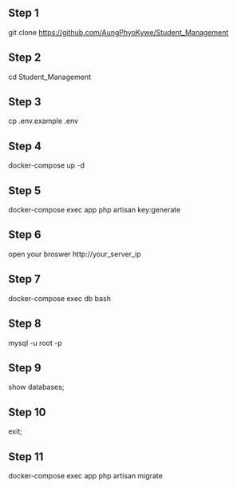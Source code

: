 ## Step 1 
  git clone https://github.com/AungPhyoKywe/Student_Management
## Step 2
  cd Student_Management

## Step 3

  cp .env.example .env

  
## Step 4
  
  docker-compose up -d

## Step 5

  docker-compose exec app php artisan key:generate
## Step 6

  open your broswer  http://your_server_ip
## Step 7

  docker-compose exec db bash
## Step 8
  
  mysql -u root -p
## Step 9

 show databases;

## Step 10

 exit;

## Step 11

 docker-compose exec app php artisan migrate



